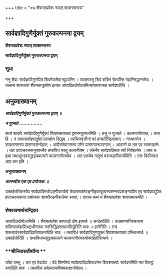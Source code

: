 +++
title = "०७ शैवमतप्रवेशः स्यात् शाक्तमतस्य"

+++


## सार्वज्ञादिगुणैर्युक्तं गुरुकल्पनया द्वयम्

**शैवमतप्रवेशः स्यात् शाक्तमतस्य**

**सार्वज्ञादिगुणैर्युक्तं गुरुकल्पनया द्वयम्**

### **सुधा**

ननु शैवाः सार्वज्ञादिगुणोपेतं शिवमेकमेवाभ्युपयन्ति । शाक्तास्तु शिवं शक्तिं चेत्यस्ति महान्सिद्धान्तभेदः । तत्कथं शाक्तानां शैवमतानुप्रवेश इत्यत आपादितदोषोऽयमित्याशयवानाह सार्वज्ञादीति ।

## **अनुव्याख्यानम्**

***सार्वज्ञादिगुणैर्युक्तं गुरुकल्पनया द्वयम् ॥***

***न युज्यते ................***

सत्यं शाक्तैः सार्वज्ञादिगुणैर्युक्तं शिवशक्त्याख्यं द्वयमभ्युपगतमिति । तत्तु न युज्यते । कल्पनागौरवात् । तथा हि । न तावत्सार्वज्ञाद्युपेतं प्रत्यक्षेण सिद्धम् । परचित्तवृत्तीनां परं प्रत्यतीन्द्रियत्वात् । नाप्यागमेन । शाक्तागमस्य प्रामाण्यसन्देहात् । अपौरुषेयागमस्य परेण प्रामाण्यानादरणात् । आदरणे वा तत एव स्वमतहानेः । ततः प्रपञ्चरचनानुपपत्त्यैव तथाविधं वस्तु कल्पनीयम् । एकेनैव सार्वज्ञादिमता सर्वं निर्वहत्येव । तथा च वृथा तथाभूत(वस्तु)द्वयकल्पने कल्पनागौरवमेव । अत एकमेव तादृशं वस्त्वङ्गीकार्यमिति । ततः किमित्यत आह तत इति ।

**अनुव्याख्यानम्**

***ततस्त्वीश एक एव प्रयोजकः ॥***

उक्तहेतोरेकस्यैव सार्वज्ञादिमतोऽङ्गीकार्यत्वे केवलशक्तेरङ्गीकृतावुत्पत्त्यसम्भवप्रसङ्गादीश एव सार्वज्ञाद्युपेतः प्रपञ्चरचनायाः प्रयोजकः शाक्तैरङ्गीकर्तव्यः स्यात् । एवञ्च कथं न शैवमतप्रवेशः शाक्तमतस्येति ।

### **शेषवाक्यार्थचन्द्रिका**

आपादितदोषोऽयमिति । शैवमतप्रवेश उपपाद्यो दोष इत्यर्थः ॥ सन्देहादिति । तत्प्रमाण्यनिश्चयस्य शक्तिसार्वज्ञसिध्द्यधीनतया तदसिद्धिदशायामसिद्धेरिति भावः ॥ हानेरिति । तत्र शक्त्यादेरसार्वज्ञादिप्रतिपादनादिति भावः । तथाविधं सार्वज्ञादिगुणयुक्तं शिवशक्त्याख्यं वस्त्वित्यर्थः ॥ उक्तहेतोरिति । तथाविधवस्तुद्वयकल्पने कल्पनागौरवरूपोक्तहेतोरित्यर्थः ।

### **श्रीनिवासतीर्थीया **

उपेतं वस्तु । तत एव वेदादेव । वेदे विष्णोरेव सार्वज्ञ्यादिप्रतिपादनेन शिवशक्त्योः सार्वज्ञ्यमिति मतं विरुद्धं स्यादिति भावः । तथाविधं सर्वप्रपञ्चविषयकज्ञानोपेतम् ।


